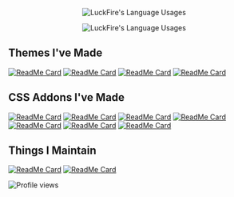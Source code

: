 <p align="center">
  <img align="center" src="https://github-readme-stats.vercel.app/api?username=LuckFire&show_icons=true&theme=dark" alt="LuckFire's Language Usages">
</p>
<p align="center">
  <img align="center" src="https://github-readme-stats.vercel.app/api/top-langs/?username=LuckFire&theme=dark" alt="LuckFire's Language Usages">
</p>

## Themes I've Made
[![ReadMe Card](https://github-readme-stats.vercel.app/api/pin/?username=LuckFire&repo=Theme-Source&theme=dark)](https://github.com/LuckFire/Theme-Source)
[![ReadMe Card](https://github-readme-stats.vercel.app/api/pin/?username=LuckFire&repo=AMOLED-Cord&theme=dark)](https://github.com/LuckFire/AMOLED-Cord)
[![ReadMe Card](https://github-readme-stats.vercel.app/api/pin/?username=LuckFire&repo=HLJS-Styling&theme=dark)](https://github.com/LuckFire/HLJS-Styling)
[![ReadMe Card](https://github-readme-stats.vercel.app/api/pin/?username=LuckFire&repo=Midnight-Mars&theme=dark)](https://github.com/LuckFire/Midnight-Mars)

## CSS Addons I've Made
[![ReadMe Card](https://github-readme-stats.vercel.app/api/pin/?username=LuckFire&repo=CSS-Snippets&theme=dark)](https://github.com/LuckFire/CSS-Snippets)
[![ReadMe Card](https://github-readme-stats.vercel.app/api/pin/?username=LuckFire&repo=GradientButtons-v2&theme=dark)](https://github.com/LuckFire/GradientButtons-v2)
[![ReadMe Card](https://github-readme-stats.vercel.app/api/pin/?username=LuckFire&repo=BottomBar&theme=dark)](https://github.com/LuckFire/BottomBar)
[![ReadMe Card](https://github-readme-stats.vercel.app/api/pin/?username=LuckFire&repo=BetterChannelIndicators&theme=dark)](https://github.com/LuckFire/BetterChannelIndicators)
[![ReadMe Card](https://github-readme-stats.vercel.app/api/pin/?username=LuckFire&repo=NameBadges&theme=dark)](https://github.com/LuckFire/NameBadges)
[![ReadMe Card](https://github-readme-stats.vercel.app/api/pin/?username=LuckFire&repo=RevampedUserArea&theme=dark)](https://github.com/LuckFire/RevampedUserArea) 
[![ReadMe Card](https://github-readme-stats.vercel.app/api/pin/?username=LuckFire&repo=Nicer-User-Connections&theme=dark)](https://github.com/LuckFire/Nicer-User-Connections) 

## Things I Maintain
[![ReadMe Card](https://github-readme-stats.vercel.app/api/pin/?username=LuckFire&repo=Discord-Revamp&theme=dark)](https://github.com/LuckFire/Discord-Revamp)
[![ReadMe Card](https://github-readme-stats.vercel.app/api/pin/?username=Snapperito&repo=Dark-Discord&theme=dark)](https://github.com/Snapperito/Dark-Discord)

![Profile views](https://komarev.com/ghpvc/?username=LuckFire)
